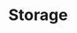 ---
title: Storage
slug: storage
excerpt: Dokumentacja dotyczaca produktow do przechowywania danych
---